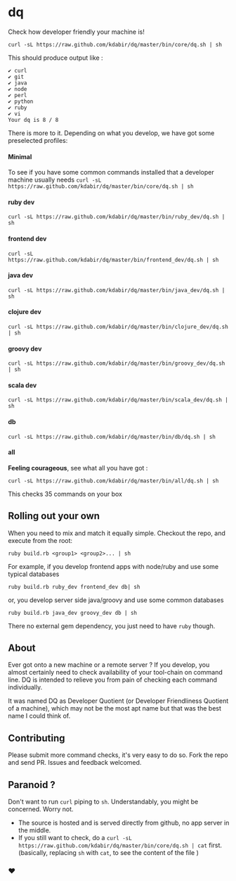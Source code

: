 # dq

Check how developer friendly your machine is!

`curl -sL https://raw.github.com/kdabir/dq/master/bin/core/dq.sh | sh`

This should produce output like :

```
✔ curl
✔ git
✔ java
✔ node
✔ perl
✔ python
✔ ruby
✔ vi
Your dq is 8 / 8
```

There is more to it. Depending on what you develop, we have got some preselected profiles:

#### Minimal
To see if you have some common commands installed that a developer machine usually needs
`curl -sL https://raw.github.com/kdabir/dq/master/bin/core/dq.sh | sh`

#### ruby dev
`curl -sL https://raw.github.com/kdabir/dq/master/bin/ruby_dev/dq.sh | sh`

#### frontend dev
`curl -sL https://raw.github.com/kdabir/dq/master/bin/frontend_dev/dq.sh | sh`

#### java dev
`curl -sL https://raw.github.com/kdabir/dq/master/bin/java_dev/dq.sh | sh`

#### clojure dev
`curl -sL https://raw.github.com/kdabir/dq/master/bin/clojure_dev/dq.sh | sh`

#### groovy dev
`curl -sL https://raw.github.com/kdabir/dq/master/bin/groovy_dev/dq.sh | sh`

#### scala dev
`curl -sL https://raw.github.com/kdabir/dq/master/bin/scala_dev/dq.sh | sh`

#### db
`curl -sL https://raw.github.com/kdabir/dq/master/bin/db/dq.sh | sh`

#### all

**Feeling courageous**, see what all you have got :

`curl -sL https://raw.github.com/kdabir/dq/master/bin/all/dq.sh | sh`

This checks 35 commands on your box

## Rolling out your own

When you need to mix and match it equally simple. Checkout the repo, and execute from the root:

`ruby build.rb <group1> <group2>... | sh`

For example, if you develop frontend apps with node/ruby and use some typical databases

`ruby build.rb ruby_dev frontend_dev db| sh`

or, you develop server side java/groovy and use some common databases

`ruby build.rb java_dev groovy_dev db | sh`

There no external gem dependency, you just need to have `ruby` though.

## About

Ever got onto a new machine or a remote server ? If you develop, you almost certainly need to check availability of your
tool-chain on command line. DQ is intended to relieve you from pain of checking each command individually.

It was named DQ as Developer Quotient (or Developer Friendliness Quotient of a machine), which may not be the most
apt name but that was the best name I could think of.

## Contributing

Please submit more command checks, it's very easy to do so. Fork the repo and send PR.
Issues and feedback welcomed.

## Paranoid ?

Don't want to run `curl` piping to `sh`. Understandably, you might be concerned. Worry not.
- The source is hosted and is served directly from github, no app server in the middle.
- If you still want to check, do a  `curl -sL https://raw.github.com/kdabir/dq/master/bin/core/dq.sh | cat`  first.
    (basically, replacing `sh` with `cat`, to see the content of the file )

### ♥
